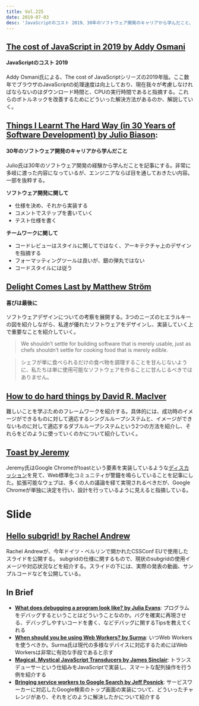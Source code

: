```yaml
---
title: Vol.225
date: 2019-07-03
desc: 'JavaScriptのコスト 2019、30年のソフトウェア開発のキャリアから学んだこと、喜びは最後に、ほか計10リンク'
---
```


## [The cost of JavaScript in 2019 by Addy Osmani](https://v8.dev/blog/cost-of-javascript-2019)

#### JavaScriptのコスト 2019

Addy Osmani氏による、The cost of JavaScriptシリーズの2019年版。ここ数年でブラウザのJavaScriptの処理速度は向上しており、現在我々が考慮しなければならないのはダウンロード時間と、CPUの実行時間であると指摘する。これらのボトルネックを改善するためにどういった解決方法があるのか、解説していく。

## [Things I Learnt The Hard Way (in 30 Years of Software Development) by Julio Biason](https://blog.juliobiason.net/thoughts/things-i-learnt-the-hard-way/):

#### 30年のソフトウェア開発のキャリアから学んだこと

Julio氏は30年のソフトウェア開発の経験から学んだことを記事にする。非常に多岐に渡った内容になっているが、エンジニアならば目を通しておきたい内容。一部を抜粋する。

**ソフトウェア開発に関して**

- 仕様を決め、それから実装する
- コメントでステップを書いていく
- テスト仕様を書く

**チームワークに関して**

- コードレビューはスタイルに関してではなく、アーキテクチャ上のデザインを指摘する
- フォーマッティングツールは良いが、銀の弾丸ではない
- コードスタイルには従う

## [Delight Comes Last by Matthew Ström](https://matthewstrom.com/writing/delight-comes-last/)

#### 喜びは最後に

ソフトウェアデザインについての考察を展開する。3つのニーズのヒエラルキーの図を紹介しながら、私達が優れたソフトウェアをデザインし、実装していく上で重要なことを紹介していく。

> We shouldn’t settle for building software that is merely usable, just as chefs shouldn’t settle for cooking food that is merely edible.

> シェフが単に食べられるだけの食べ物を調理することを甘んじないように、私たちは単に使用可能なソフトウェアを作ることに甘んじるべきではありません。

## [How to do hard things by David R. MacIver](https://www.drmaciver.com/2019/05/how-to-do-hard-things/)

難しいことを学ぶためのフレームワークを紹介する。具体的には、成功時のイメージができるものに対して適応するシングルループシステムと、イメージができないものに対して適応するダブルループシステムという2つの方法を紹介し、それらをどのように使っていくのかについて紹介していく。

## [Toast by Jeremy](https://adactio.com/journal/15357)

Jeremy氏はGoogle Chromeがtoastという要素を実装しているような[ディスカッション](https://groups.google.com/a/chromium.org/forum/#!topic/blink-dev/Gl7FIKM5IFw)を見て、Web標準化コミュニティが警鐘を鳴らしていることを記事にした。拡張可能なウェブは、多くの人の議論を経て実現されるべきだが、Google Chromeが単独に決定を行い、設計を行っているように見えると指摘している。

# Slide

## [Hello subgrid! by Rachel Andrew](https://noti.st/rachelandrew/i6gUcF/hello-subgrid)

Rachel  Andrewが、今年ドイツ・ベルリンで開かれたCSSConf EUで使用したスライドを公開する。
subgridの仕様に関するもので、現状のsubgridの使用イメージや対応状況などを紹介する。スライドの下には、実際の発表の動画、サンプルコードなどを公開している。

## In Brief
- [**What does debugging a program look like? by Julia Evans**](https://jvns.ca/blog/2019/06/23/a-few-debugging-resources/): プログラムをデバッグするということはどういうことなのか。バグを確実に再現させる、デバッグしやすいコードを書く、などデバッグに関するTipsを教えてくれる
- [**When should you be using Web Workers? by Surma**](https://dassur.ma/things/when-workers/): いつWeb Workersを使うべきか。Surma氏は現代の多様なデバイスに対応するためにはWeb Workersは非常に有効な手段であると示す
- [**Magical, Mystical JavaScript Transducers by James Sinclair**](https://jrsinclair.com/articles/2019/magical-mystical-js-transducers/): トランスデューサーという仕組みをJavaScriptで実装し、スマートな配列操作を行う例を紹介する
- [**Bringing service workers to Google Search by Jeff Posnick**](https://web.dev/google-search-sw): サービスワーカーに対応したGoogle検索のトップ画面の実装について、どういったチャレンジがあり、それをどのように解決したかについて紹介する

